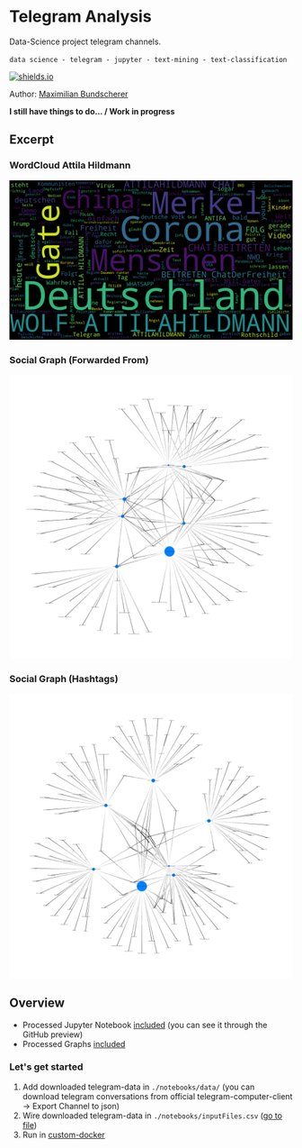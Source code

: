 # Telegram Analysis

Data-Science project telegram channels.

``data science - telegram - jupyter - text-mining - text-classification``

[![shields.io](http://img.shields.io/badge/license-Apache2-blue.svg)](http://www.apache.org/licenses/LICENSE-2.0.txt)

Author: [Maximilian Bundscherer](https://bundscherer-online.de)

**I still have things to do... / Work in progress**

## Excerpt

### WordCloud Attila Hildmann

![](./notebooks/output/wordcloud-pc-hildmann.png)

### Social Graph (Forwarded From)

![](./notebooks/output/social-graph.png)

### Social Graph (Hashtags)

![](./notebooks/output/social-hashtag-graph.png)

## Overview

- Processed Jupyter Notebook [included](./notebooks/Telegram.ipynb) (you can see it through the GitHub preview)
- Processed Graphs [included](./notebooks/output/)

### Let's get started

1. Add downloaded telegram-data in ``./notebooks/data/`` (you can download telegram conversations from official telegram-computer-client -> Export Channel to json)
2. Wire downloaded telegram-data in ``./notebooks/inputFiles.csv`` ([go to file](./notebooks/inputFiles.csv))
3. Run in [custom-docker](./docker/)